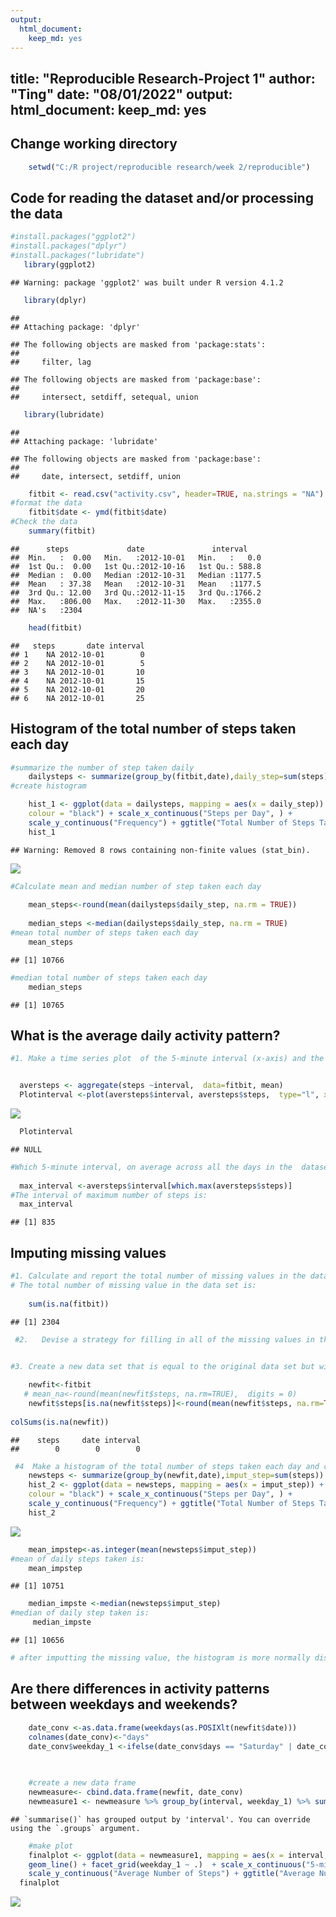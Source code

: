 ```yaml
---
output: 
  html_document: 
    keep_md: yes
---
```

title: "Reproducible Research-Project 1"
author: "Ting"
date: "08/01/2022"
output: 
  html_document: 
    keep_md: yes
---





## Change working directory

```r
    setwd("C:/R project/reproducible research/week 2/reproducible")
```
## Code for reading  the dataset and/or processing the data

```r
#install.packages("ggplot2")
#install.packages("dplyr")
#install.packages("lubridate")
   library(ggplot2)
```

```
## Warning: package 'ggplot2' was built under R version 4.1.2
```

```r
   library(dplyr)
```

```
## 
## Attaching package: 'dplyr'
```

```
## The following objects are masked from 'package:stats':
## 
##     filter, lag
```

```
## The following objects are masked from 'package:base':
## 
##     intersect, setdiff, setequal, union
```

```r
   library(lubridate)
```

```
## 
## Attaching package: 'lubridate'
```

```
## The following objects are masked from 'package:base':
## 
##     date, intersect, setdiff, union
```

```r
    fitbit <- read.csv("activity.csv", header=TRUE, na.strings = "NA")
#format the data
    fitbit$date <- ymd(fitbit$date)
#Check the data
    summary(fitbit)
```

```
##      steps             date               interval     
##  Min.   :  0.00   Min.   :2012-10-01   Min.   :   0.0  
##  1st Qu.:  0.00   1st Qu.:2012-10-16   1st Qu.: 588.8  
##  Median :  0.00   Median :2012-10-31   Median :1177.5  
##  Mean   : 37.38   Mean   :2012-10-31   Mean   :1177.5  
##  3rd Qu.: 12.00   3rd Qu.:2012-11-15   3rd Qu.:1766.2  
##  Max.   :806.00   Max.   :2012-11-30   Max.   :2355.0  
##  NA's   :2304
```

```r
    head(fitbit)
```

```
##   steps       date interval
## 1    NA 2012-10-01        0
## 2    NA 2012-10-01        5
## 3    NA 2012-10-01       10
## 4    NA 2012-10-01       15
## 5    NA 2012-10-01       20
## 6    NA 2012-10-01       25
```
## Histogram of the total number of steps taken each day

```r
#summarize the number of step taken daily
    dailysteps <- summarize(group_by(fitbit,date),daily_step=sum(steps))
#create histogram

    hist_1 <- ggplot(data = dailysteps, mapping = aes(x = daily_step)) + geom_histogram(binwidth = 1000,fill = "green", 
    colour = "black") + scale_x_continuous("Steps per Day", ) + 
    scale_y_continuous("Frequency") + ggtitle("Total Number of Steps Taken Each Day")
    hist_1
```

```
## Warning: Removed 8 rows containing non-finite values (stat_bin).
```

![](assignment-1_files/figure-html/histogram-1.png)<!-- -->

```r
#Calculate mean and median number of step taken each day
    
    mean_steps<-round(mean(dailysteps$daily_step, na.rm = TRUE))
    
    median_steps <-median(dailysteps$daily_step, na.rm = TRUE)
#mean total number of steps taken each day
    mean_steps
```

```
## [1] 10766
```

```r
#median total number of steps taken each day
    median_steps    
```

```
## [1] 10765
```



## What is the average daily activity pattern?

```r
#1. Make a time series plot  of the 5-minute interval (x-axis) and the average number of steps taken, averaged across all days (y-axis)


  aversteps <- aggregate(steps ~interval,  data=fitbit, mean)
  Plotinterval <-plot(aversteps$interval, aversteps$steps,  type="l", xlab="The 5-minute interval ", ylab="Average number steps taken", main="Average Daily Activity Pattern")
```

![](assignment-1_files/figure-html/glot-1.png)<!-- -->

```r
  Plotinterval
```

```
## NULL
```

```r
#Which 5-minute interval, on average across all the days in the  dataset, contains the maximum number of steps?
  
  max_interval <-aversteps$interval[which.max(aversteps$steps)]
#The interval of maximum number of steps is:
  max_interval
```

```
## [1] 835
```
## Imputing missing values



```r
#1. Calculate and report the total number of missing values in the dataset 
# The total number of missing value in the data set is:
    
    sum(is.na(fitbit))
```

```
## [1] 2304
```

```r
 #2.   Devise a strategy for filling in all of the missing values in the data set. Using mean steps to fill in the missing data

    
#3. Create a new data set that is equal to the original data set but with the missing data filled in.

    newfit<-fitbit
   # mean_na<-round(mean(newfit$steps, na.rm=TRUE),  digits = 0)
    newfit$steps[is.na(newfit$steps)]<-round(mean(newfit$steps, na.rm=TRUE),  digits = 0)
    
colSums(is.na(newfit))
```

```
##    steps     date interval 
##        0        0        0
```

```r
 #4  Make a histogram of the total number of steps taken each day and calculate and report the mean and median total number of steps taken per day. Do these values differ from the estimates from the first part of the assignment? What is the impact of imputing missing data on the estimates of the total daily number of steps?
    newsteps <- summarize(group_by(newfit,date),imput_step=sum(steps))
    hist_2 <- ggplot(data = newsteps, mapping = aes(x = imput_step)) + geom_histogram(binwidth = 1000, fill = "green", 
    colour = "black") + scale_x_continuous("Steps per Day", ) + 
    scale_y_continuous("Frequency") + ggtitle("Total Number of Steps Taken Each Day")
    hist_2
```

![](assignment-1_files/figure-html/unnamed-chunk-1-1.png)<!-- -->

```r
    mean_impstep<-as.integer(mean(newsteps$imput_step))
#mean of daily steps taken is:
    mean_impstep
```

```
## [1] 10751
```

```r
    median_impste <-median(newsteps$imput_step)
#median of daily step taken is: 
     median_impste
```

```
## [1] 10656
```

```r
# after imputting the missing value, the histogram is more normally distributed.     
```
## Are there differences in activity patterns between weekdays and weekends?


```r
    date_conv <-as.data.frame(weekdays(as.POSIXlt(newfit$date)))
    colnames(date_conv)<-"days"
    date_conv$weekday_1 <-ifelse(date_conv$days == "Saturday" | date_conv$days == "Sunday", "weekend", "weekday") 
    
  

    #create a new data frame
    newmeasure<- cbind.data.frame(newfit, date_conv)
    newmeasure1 <- newmeasure %>% group_by(interval, weekday_1) %>% summarize(mean.step=mean(steps))
```

```
## `summarise()` has grouped output by 'interval'. You can override using the `.groups` argument.
```

```r
    #make plot
    finalplot <- ggplot(data = newmeasure1, mapping = aes(x = interval, y = mean.step, color=weekday_1)) + 
    geom_line() + facet_grid(weekday_1 ~ .)  + scale_x_continuous("5-minutes interval") +
    scale_y_continuous("Average Number of Steps") + ggtitle("Average Number of Steps Taken by Interval")
  finalplot
```

![](assignment-1_files/figure-html/unnamed-chunk-2-1.png)<!-- -->
